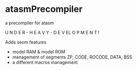 # atasmPrecompiler
a precompiler for atasm

U N D E R - H E A V Y - D E V EL O P M E N T !

Adds seom features
- model RAM & model ROM
- management of segments ZP, CODE, ROCODE, DATA, BSS
- a different macros management
